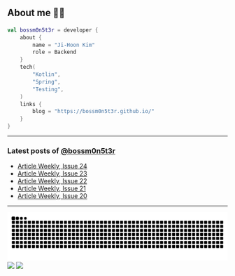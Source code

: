 ## About me 🧑‍💻

```kotlin
val bossm0n5t3r = developer {
    about {
        name = "Ji-Hoon Kim"
        role = Backend
    }
    tech(
        "Kotlin",
        "Spring",
        "Testing",
    )
    links {
        blog = "https://bossm0n5t3r.github.io/"
    }
}
```

---

### Latest posts of [@bossm0n5t3r](https://github.com/bossm0n5t3r)

<!-- BLOG-POST-LIST:START -->
- [Article Weekly, Issue 24](https://bossm0n5t3r.github.io/posts/article-weekly-24/)
- [Article Weekly, Issue 23](https://bossm0n5t3r.github.io/posts/article-weekly-23/)
- [Article Weekly, Issue 22](https://bossm0n5t3r.github.io/posts/article-weekly-22/)
- [Article Weekly, Issue 21](https://bossm0n5t3r.github.io/posts/article-weekly-21/)
- [Article Weekly, Issue 20](https://bossm0n5t3r.github.io/posts/article-weekly-20/)
<!-- BLOG-POST-LIST:END -->

---

![](https://raw.githubusercontent.com/bossm0n5t3r/bossm0n5t3r/output/github-snake.svg)
![](https://streak-stats.demolab.com?user=bossm0n5t3r)
![](https://projecteuler.net/profile/bossm0n5t3r.png)
